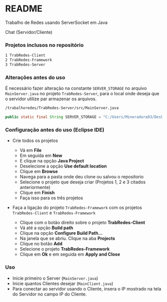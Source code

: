 # README #

Trabalho de Redes usando ServerSocket em Java

Chat (Servidor/Cliente)

### Projetos inclusos no repositório

```sh
1 TrabRedes-Client
2 TrabRedes-Framework
3 TrabRedes-Server
```

### Alterações antes do uso

É necessário fazer alteração na constante `SERVER_STORAGE` no arquivo `MainServer.java` no projeto `TrabRedes-Server`, para o local onde deseja que o servidor utilize par armazenar os arquivos.

```sh
/trabalhoredes/TrabRedes-Server/src/MainServer.java
```

```java
public static final String SERVER_STORAGE = "C:/Users/Mineradora03/Desktop/serverStorage/";
```

### Configuração antes do uso (Eclipse IDE)

- Crie todos os projetos
    * Vá em **File**
    * Em seguida em **New**
    * E clique na opção **Java Project**
    * Deselecione a opção **Use default location**
    * Clique em **Browse**
    * Navega para a pasta onde deu clone ou salvou o repositorio
    * Selecione o projeto que deseja criar (Projetos 1, 2 e 3 citados anteriormente)
    * Clique em **Finish**
    * Faça isso para os três projetos
    

- Faça a ligação do projeto `TrabRedes-Framework` com os projetos `TrabRedes-Client` e `TrabRedes-Framework`
    * Clique com o botão direito sobre o projeto **TrabRedes-Client**
    * Vá até a opção **Build path**
    * Clique na opção **Configure Build Path...**
    * Na janela que se abriu. Clique na aba **Projects**
    * Clique no botão **Add**
    * Selecione o projeto **TrabRedes-Framework**
    * Clique em **Ok** e em seguida em **Apply and Close**

### Uso

* Inicie primeiro o Server (`MainServer.java`)
* Inicie quantos Clientes desejar (`MainClient.java`)
* Para conectar ao servidor usando o Cliente, insera o IP mostrado na tela do Servidor no campo IP do Cliente.
